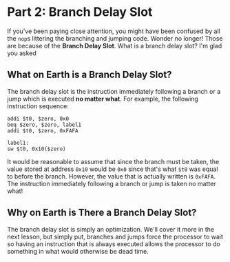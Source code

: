 # Part 2: Branch Delay Slot

If you've been paying close attention, you might have been confused by all the
`nop`s littering the branching and jumping code.  Wonder no longer!  Those are
because of the **Branch Delay Slot**.  What is a branch delay slot?  I'm glad
you asked

## What on Earth is a Branch Delay Slot?

The branch delay slot is the instruction immediately following a branch or a
jump which is executed **no matter what**.  For example, the following
instruction sequence:

```
addi $t0, $zero, 0x0
beq $zero, $zero, label1
addi $t0, $zero, 0xFAFA

label1:
sw $t0, 0x10($zero)

```

It would be reasonable to assume that since the branch must be taken, the value
stored at address `0x10` would be `0x0` since that's what `$t0` was equal to
before the branch.  However, the value that is actually written is `0xFAFA`.
The instruction immediately following a branch or jump is taken no matter what!

## Why on Earth is There a Branch Delay Slot?

The branch delay slot is simply an optimization.  We'll cover it more in the
next lesson, but simply put, branches and jumps force the processor to wait so
having an instruction that is always executed allows the processor to do
something in what would otherwise be dead time.
